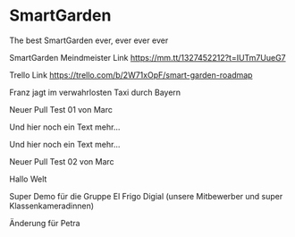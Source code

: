 # SmartGarden
The best SmartGarden ever, ever ever ever

SmartGarden Meindmeister Link
https://mm.tt/1327452212?t=IUTm7UueG7


Trello Link
https://trello.com/b/2W71xOpF/smart-garden-roadmap

Franz jagt im verwahrlosten Taxi durch Bayern



Neuer Pull Test 01 von Marc


Und hier noch ein Text mehr...


Und hier noch ein Text mehr...



Neuer Pull Test 02 von Marc

Hallo Welt

Super Demo für die Gruppe El Frigo Digial (unsere Mitbewerber und super Klassenkameradinnen)

Änderung für Petra

